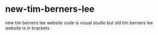 # new-tim-berners-lee
new tim berners lee website  code is visual studio but old tim berners lee website is in brackets
